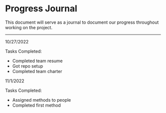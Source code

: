 # Progress Journal
This document will serve as a journal to document our progress throughout working on the project.

---

10/27/2022

Tasks Completed:
 * Completed team resume
 * Got repo setup
 * Completed team charter

11/1/2022

Tasks Completed:
 * Assigned methods to people
 * Completed first method